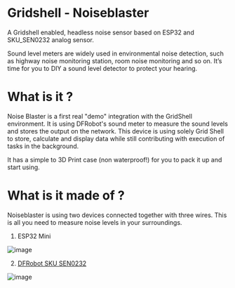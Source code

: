# Gridshell - Noiseblaster

A Gridshell enabled, headless noise sensor based on ESP32 and SKU_SEN0232 analog sensor.

Sound level meters are widely used in environmental noise detection, such as highway noise monitoring station, room noise monitoring and so on. 
It’s time for you to DIY a sound level detector to protect your hearing.

# What is it ?

Noise Blaster is a first real "demo" integration with the GridShell environment.
It is using DFRobot's sound meter to measure the sound levels and stores the output on the network.
This device is using solely Grid Shell to store, calculate and display data while still contributing with execution of tasks in the background.

It has a simple to 3D Print case (non waterproof!) for you to pack it up and start using.

# What is it made of ?

Noiseblaster is using two devices connected together with three wires.
This is all you need to measure noise levels in your surroundings.

1. ESP32 Mini

![image](https://github.com/invpe/GridShell/assets/106522950/c331718f-63d7-4223-bdf3-f12eba790483)

2. [DFRobot SKU SEN0232](https://wiki.dfrobot.com/Gravity__Analog_Sound_Level_Meter_SKU_SEN0232) 

![image](https://github.com/invpe/GridShell/assets/106522950/9fe0d047-b72c-452d-800d-63c8739f100b)

